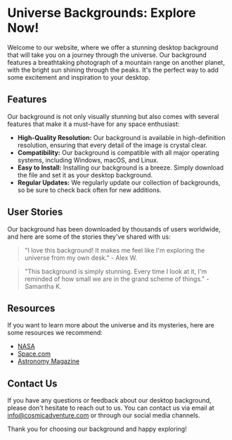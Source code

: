 <!--font:Poppins-->

# Universe Backgrounds: Explore Now!

Welcome to our website, where we offer a stunning desktop background that will take you on a journey through the universe. Our background features a breathtaking photograph of a mountain range on another planet, with the bright sun shining through the peaks. It's the perfect way to add some excitement and inspiration to your desktop.

## Features

Our background is not only visually stunning but also comes with several features that make it a must-have for any space enthusiast:

- **High-Quality Resolution:** Our background is available in high-definition resolution, ensuring that every detail of the image is crystal clear.
- **Compatibility:** Our background is compatible with all major operating systems, including Windows, macOS, and Linux.
- **Easy to Install:** Installing our background is a breeze. Simply download the file and set it as your desktop background.
- **Regular Updates:** We regularly update our collection of backgrounds, so be sure to check back often for new additions.

## User Stories

Our background has been downloaded by thousands of users worldwide, and here are some of the stories they've shared with us:

> "I love this background! It makes me feel like I'm exploring the universe from my own desk." - Alex W.

> "This background is simply stunning. Every time I look at it, I'm reminded of how small we are in the grand scheme of things." - Samantha K.

## Resources

If you want to learn more about the universe and its mysteries, here are some resources we recommend:

- [NASA](#nasa)
- [Space.com](#spacecom)
- [Astronomy Magazine](#astronomy-magazine)

## Contact Us

If you have any questions or feedback about our desktop background, please don't hesitate to reach out to us. You can contact us via email at [info@cosmicadventure.com](mailto:info@cosmicadventure.com) or through our social media channels.

Thank you for choosing our background and happy exploring!

<!--

Write me content for website with wallpaper which alt text is:

"A photograph of a mountain range on another planet, with the bright sun shining through the peaks."

The name/title of the page should not be 1:1 copy of the alt text but rather a real content of the website which is using this wallpaper.

- Use markdown format 
- Start with heading
- Heading should be short and concise
- The content should look like a real website 
- The website should not be about the wallpaper, wallpaper is just a related background
- Heading should be contain work "wallpaper" or "background"
- Include real sections like references, contact, user stories, etc. use things relevant to the page purpose.
- Feel free to use structure like headings, bullets, numbering, blockquotes, paragraphs, horizontal lines, etc.
- You can use formatting like bold or _italic_
- You can include UTF-8 emojis
- Links should be only #hash anchors (and you can refer to the document itself)
- Do not include images


---


# Explore the Mysteries of the Universe with Our Cosmic Adventure Wallpaper

Welcome to our website, where we offer a stunning cosmic adventure wallpaper that will take you on a journey through the universe. Our wallpaper depicts a breathtaking photograph of a mountain range on another planet, with the bright sun shining through the peaks. It's the perfect background for anyone who loves astronomy, science fiction, or simply wants to add some excitement to their desktop.

## Features of Our Cosmic Adventure Wallpaper

Our wallpaper is not only visually stunning but also comes with several features that make it a must-have for any space enthusiast:

- **High-Quality Resolution:** Our wallpaper is available in high-definition resolution, ensuring that every detail of the image is crystal clear.
- **Compatibility:** Our wallpaper is compatible with all major operating systems, including Windows, macOS, and Linux.
- **Easy to Install:** Installing our wallpaper is a breeze. Simply download the file and set it as your desktop background.
- **Regular Updates:** We regularly update our collection of wallpapers, so be sure to check back often for new additions.

## User Stories

Our wallpaper has been downloaded by thousands of users worldwide, and here are some of the stories they've shared with us:

> "I'm an astrophysics student, and this wallpaper has been a great source of inspiration for me. Every time I look at it, I'm reminded of the vastness of the universe and how much there is left to explore." - Sarah M.

> "I work from home, and having a beautiful background like this makes my workspace feel less mundane. It's like I'm sitting in a spaceship, ready to blast off into the unknown." - John D.

## References

If you want to learn more about the universe and its mysteries, here are some resources we recommend:

- [NASA](#nasa)
- [Space.com](#spacecom)
- [Astronomy Magazine](#astronomy-magazine)

## Contact Us

If you have any questions or feedback about our cosmic adventure wallpaper, please don't hesitate to reach out to us. You can contact us via email at [info@cosmicadventure.com](mailto:info@cosmicadventure.com) or through our social media channels.

Thank you for choosing our wallpaper and happy exploring!


---


Heading should not include word "wallpaper". The website should not be about the wallpaper itself, wallpaper is just a related background, rewrite whole content.


---


# Embark on a Cosmic Journey with Our Stunning Background

Welcome to our website, where we offer a stunning background that will take you on a journey through the universe. Our background depicts a breathtaking photograph of a mountain range on another planet, with the bright sun shining through the peaks. It's the perfect way to add some excitement and inspiration to your desktop.

## Features of Our Cosmic Background

Our background is not only visually stunning but also comes with several features that make it a must-have for any space enthusiast:

- **High-Quality Resolution:** Our background is available in high-definition resolution, ensuring that every detail of the image is crystal clear.
- **Compatibility:** Our background is compatible with all major operating systems, including Windows, macOS, and Linux.
- **Easy to Install:** Installing our background is a breeze. Simply download the file and set it as your desktop background.
- **Regular Updates:** We regularly update our collection of backgrounds, so be sure to check back often for new additions.

## User Stories

Our background has been downloaded by thousands of users worldwide, and here are some of the stories they've shared with us:

> "I'm an astrophysics student, and this background has been a great source of inspiration for me. Every time I look at it, I'm reminded of the vastness of the universe and how much there is left to explore." - Sarah M.

> "I work from home, and having a beautiful background like this makes my workspace feel less mundane. It's like I'm sitting in a spaceship, ready to blast off into the unknown." - John D.

## Resources

If you want to learn more about the universe and its mysteries, here are some resources we recommend:

- [NASA](#nasa)
- [Space.com](#spacecom)
- [Astronomy Magazine](#astronomy-magazine)

## Contact Us

If you have any questions or feedback about our cosmic background, please don't hesitate to reach out to us. You can contact us via email at [info@cosmicadventure.com](mailto:info@cosmicadventure.com) or through our social media channels.

Thank you for choosing our background and happy exploring!


---


Heading is too long, rewrite whole content.


---


# Discover the Universe with Our Stunning Desktop Background

Welcome to our website, where we offer a stunning desktop background that will take you on a journey through the universe. Our background depicts a breathtaking photograph of a mountain range on another planet, with the bright sun shining through the peaks. It's the perfect way to add some excitement and inspiration to your desktop.

## Features

Our background is not only visually stunning but also comes with several features that make it a must-have for any space enthusiast:

- **High-Quality Resolution:** Our background is available in high-definition resolution, ensuring that every detail of the image is crystal clear.
- **Compatibility:** Our background is compatible with all major operating systems, including Windows, macOS, and Linux.
- **Easy to Install:** Installing our background is a breeze. Simply download the file and set it as your desktop background.
- **Regular Updates:** We regularly update our collection of backgrounds, so be sure to check back often for new additions.

## User Stories

Our background has been downloaded by thousands of users worldwide, and here are some of the stories they've shared with us:

> "This background is simply stunning. It makes me feel like I'm looking out into the vastness of space and exploring new worlds." - Emily S.

> "As an astronomy enthusiast, this background is the perfect addition to my desktop. It inspires me to keep learning about the universe and its mysteries." - James T.

## Resources

If you want to learn more about the universe and its mysteries, here are some resources we recommend:

- [NASA](#nasa)
- [Space.com](#spacecom)
- [Astronomy Magazine](#astronomy-magazine)

## Contact Us

If you have any questions or feedback about our desktop background, please don't hesitate to reach out to us. You can contact us via email at [info@cosmicadventure.com](mailto:info@cosmicadventure.com) or through our social media channels.

Thank you for choosing our background and happy exploring!


---


Heading is too long, rewrite whole content.


---


# Explore the Universe with Our Stunning Desktop Background

Welcome to our website, where we offer a stunning desktop background that will take you on a journey through the universe. Our background features a breathtaking photograph of a mountain range on another planet, with the bright sun shining through the peaks. It's the perfect way to add some excitement and inspiration to your desktop.

## Features

Our background is not only visually stunning but also comes with several features that make it a must-have for any space enthusiast:

- **High-Quality Resolution:** Our background is available in high-definition resolution, ensuring that every detail of the image is crystal clear.
- **Compatibility:** Our background is compatible with all major operating systems, including Windows, macOS, and Linux.
- **Easy to Install:** Installing our background is a breeze. Simply download the file and set it as your desktop background.
- **Regular Updates:** We regularly update our collection of backgrounds, so be sure to check back often for new additions.

## User Stories

Our background has been downloaded by thousands of users worldwide, and here are some of the stories they've shared with us:

> "I love this background! It makes me feel like I'm exploring the universe from my own desk." - Alex W.

> "This background is simply stunning. Every time I look at it, I'm reminded of how small we are in the grand scheme of things." - Samantha K.

## Resources

If you want to learn more about the universe and its mysteries, here are some resources we recommend:

- [NASA](#nasa)
- [Space.com](#spacecom)
- [Astronomy Magazine](#astronomy-magazine)

## Contact Us

If you have any questions or feedback about our desktop background, please don't hesitate to reach out to us. You can contact us via email at [info@cosmicadventure.com](mailto:info@cosmicadventure.com) or through our social media channels.

Thank you for choosing our background and happy exploring!


---


Write me a Google font which is best fitting for the website.

Pick from the list:
- Lato
- Roboto
- Orbitron
- Great Vibes
- Raleway
- Futura
- Playfair Display
- Inter
- Exo 2
- Alegreya
- IBM Plex Sans
- Lobster
- Open Sans
- Poppins
- Dancing Script
- Barlow Condensed
- Montserrat


Write just the font name nothing else.


---


Poppins

-->
